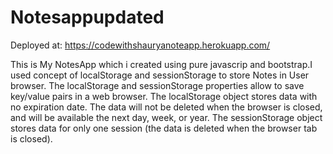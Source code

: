 # Notesappupdated
Deployed at: https://codewithshauryanoteapp.herokuapp.com/

This is My NotesApp which i created using pure javascrip and bootstrap.I used concept of localStorage and sessionStorage to store Notes in User browser.
The localStorage and sessionStorage properties allow to save key/value pairs in a web browser.
The localStorage object stores data with no expiration date. The data will not be deleted when the browser is closed, and will be available the next day, week, or year.
The sessionStorage object stores data for only one session (the data is deleted when the browser tab is closed).
